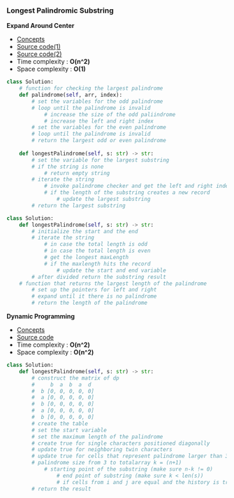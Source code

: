 ### Longest Palindromic Substring

**Expand Around Center**
- [Concepts](images/expand.png)
- [Source code(1)](source/brute.py)
- [Source code(2)](source/expand.py)
- Time complexity : **O(n^2)**
- Space complexity : **O(1)**

```python
class Solution:
    # function for checking the largest palindrome
    def palindrome(self, arr, index):
        # set the variables for the odd palindrome
        # loop until the palindrome is invalid 
            # increase the size of the odd paliindrome
            # increase the left and right index          
        # set the variables for the even palindrome
        # loop until the palindrome is invalid       
        # return the largest odd or even palindrome
        
    def longestPalindrome(self, s: str) -> str:
        # set the variable for the largest substring 
        # if the string is none
            # return empty string
        # iterate the string
            # invoke palindrome checker and get the left and right index 
            # if the length of the substring creates a new record
                # update the largest substring
        # return the largest substring        
```

```python
class Solution:
    def longestPalindrome(self, s: str) -> str:
        # initialize the start and the end
        # iterate the string
            # in case the total length is odd
            # in case the total length is even
            # get the longest maxLength
            # if the maxlength hits the record
                # update the start and end variable
        # after divided return the substring result
    # function that returns the largest length of the palindrome
        # set up the pointers for left and right
        # expand until it there is no palindrome
        # return the length of the palindrome
```

**Dynamic Programming**
- [Concepts](images/dynamic.png)
- [Source code](source/dynamic.py)
- Time complexity : **O(n^2)**
- Space complexity : **O(n^2)**

```python
class Solution:
    def longestPalindrome(self, s: str) -> str:
        # construct the matrix of dp
        #     b  a  b  a  d
        #  b [0, 0, 0, 0, 0]
        #  a [0, 0, 0, 0, 0]
        #  b [0, 0, 0, 0, 0]
        #  a [0, 0, 0, 0, 0]
        #  b [0, 0, 0, 0, 0]
        # create the table
        # set the start variable 
        # set the maximum length of the palindrome  
        # create true for single characters positioned diagonally
        # update true for neighboring twin characters
        # update true for cells that represent palindrome larger than 3
        # palindrome size from 3 to totalarray k = (n+1)
            # starting point of the substring (make sure n-k != 0)
                # end point of substring (make sure k < len(s))
                # if cells from i and j are equal and the history is true
        # return the result
```
